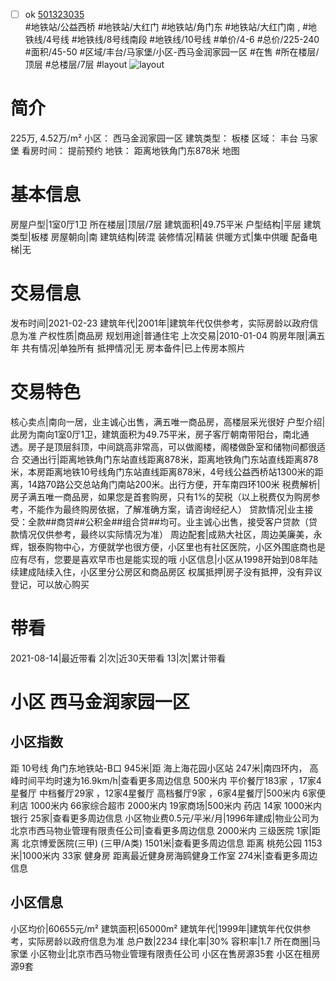 - [ ] ok [501323035](https://bj.5i5j.com/ershoufang/501323035.html)  
 #地铁站/公益西桥 #地铁站/大红门 #地铁站/角门东 #地铁站/大红门南 ,  #地铁线/4号线 #地铁线/8号线南段 #地铁线/10号线
#单价/4-6 #总价/225-240 #面积/45-50   #区域/丰台/马家堡/小区-西马金润家园一区 #在售 #所在楼层/顶层 #总楼层/7层 #layout 
![layout](http://image2a.5i5j.com/bdir/layout/87a195627c454a1c859c9848e397771a.jpg_P5.jpg) 
# 简介 
 225万,  4.52万/m² 
小区： 西马金润家园一区
建筑类型： 板楼
区域： 丰台 马家堡
看房时间： 提前预约
地铁： 距离地铁角门东878米 地图
# 基本信息 
 房屋户型|1室0厅1卫
所在楼层|顶层/7层
建筑面积|49.75平米
户型结构|平层
建筑类型|板楼
房屋朝向|南
建筑结构|砖混
装修情况|精装
供暖方式|集中供暖
配备电梯|无
# 交易信息 
 发布时间|2021-02-23
建筑年代|2001年|建筑年代仅供参考，实际房龄以政府信息为准
产权性质|商品房
规划用途|普通住宅
上次交易|2010-01-04
购房年限|满五年
共有情况|单独所有
抵押情况|无
房本备件|已上传房本照片
# 交易特色 
 核心卖点|南向一居，业主诚心出售，满五唯一商品房，高楼层采光很好
户型介绍|此房为南向1室0厅1卫，建筑面积为49.75平米，房子客厅朝南带阳台，南北通透。房子是顶层斜顶，中间跳高非常高，可以做阁楼，阁楼做卧室和储物间都很适合
交通出行|距离地铁角门东站直线距离878米，距离地铁角门东站直线距离878米，本房距离地铁10号线角门东站直线距离878米，4号线公益西桥站1300米的距离，14路70路公交总站角门南站200米。出行方便，开车南四环100米
税费解析|房子满五唯一商品房，如果您是首套购房，只有1%的契税（以上税费仅为购房参考，不能作为最终购房依据，了解准确方案，请咨询经纪人）
贷款情况|业主接受：全款##商贷##公积金##组合贷##均可。业主诚心出售，接受客户贷款（贷款情况仅供参考，最终以实际情况为准）
周边配套|成熟大社区，周边美廉美，永辉，银泰购物中心，方便就学也很方便，小区里也有社区医院，小区外围底商也是应有尽有，您要是喜欢早市也是能实现的哦
小区信息|小区从1998开始到08年陆续建成陆续入住，小区里分公房区和商品房区
权属抵押|房子没有抵押，没有异议登记，可以放心购买
# 带看 
 2021-08-14|最近带看	 2|次|近30天带看	 13|次|累计带看
# 小区 西马金润家园一区
## 小区指数 
 距 10号线 角门东地铁站-B口 945米|距 海上海花园小区站 247米|南四环内， 高峰时间平均时速为16.9km/h|查看更多周边信息
500米内 平价餐厅183家 ，17家4星餐厅
中档餐厅29家 ，12家4星餐厅
高档餐厅9家 ，6家4星餐厅|500米内 6家便利店
1000米内 66家综合超市
2000米内 19家商场|500米内 药店 14家
1000米内 银行 25家|查看更多周边信息
小区物业费0.5元/平米/月|1996年建成|物业公司为北京市西马物业管理有限责任公司|查看更多周边信息
2000米内 三级医院 1家|距离 北京博爱医院(三甲) (三甲/A类) 1501米|查看更多周边信息
距离 桃苑公园 1153米|1000米内 33家 健身房
距离最近健身房海鸥健身工作室 274米|查看更多周边信息
## 小区信息 
 小区均价|60655元/m²
建筑面积|65000m²
建筑年代|1999年|建筑年代仅供参考，实际房龄以政府信息为准
总户数|2234
绿化率|30%
容积率|1.7
所在商圈|马家堡
小区物业|北京市西马物业管理有限责任公司
小区在售房源35套
小区在租房源9套
